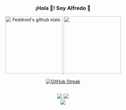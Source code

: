 <p align="center" width="300">
 <h3 align="center">¡Hola 👋! Soy Alfredo 🧔</h3>
</p>

<div align="center">
  <a href="https://github.com/Feddroid"> 
  <img height="180em" src="https://github-readme-stats.vercel.app/api?username=Feddroid&show_icons=true&theme=gruvbox&include_all_commits=true&count_private=true&orgs=codeableorg,Feddroid,icetart-group" alt="Feddroid's github stats"/>
  <img height="180em" src="https://github-readme-stats.vercel.app/api/top-langs/?username=Feddroid&layout=compact&langs_count=7&theme=gruvbox"/>

[![GitHub Streak](http://github-readme-streak-stats.herokuapp.com?user=Feddroid&theme=dark&background=000000)](https://git.io/streak-stats)

</div>
  
##
  
  <div align="center"> 
    <a href = "mailto:alfredo7891@gmail.com"><img src="https://img.shields.io/badge/-Gmail-%23333?style=for-the-badge&logo=gmail&logoColor=white" target="_blank"></a>
    <a href="https://www.linkedin.com/in/alfredo-arroyo-d" target="_blank"><img src="https://img.shields.io/badge/-LinkedIn-%230077B5?style=for-the-badge&logo=linkedin&logoColor=white" target="_blank"></a> 
</div>

 <div align="center"> 
  <a href="https://www.codewars.com/users/Feddroid">
   <img src="https://www.codewars.com/users/Feddroid/badges/micro"></br>
  </a>
</div>

<div align="center"> 
  <img src="https://komarev.com/ghpvc/?username=Feddroid&style=flat-square&color=blue" alt=""/>
</div>
  
  

  
<!--
**Feddroid/Feddroid** is a ✨ _special_ ✨ repository because its `README.md` (this file) appears on your GitHub profile.

Here are some ideas to get you started:

- 🔭 I’m currently working on ...
- 🌱 I’m currently learning ...
- 👯 I’m looking to collaborate on ...
- 🤔 I’m looking for help with ...
- 💬 Ask me about ...
- 📫 How to reach me: ...
- 😄 Pronouns: ...
- ⚡ Fun fact: ...
-->
